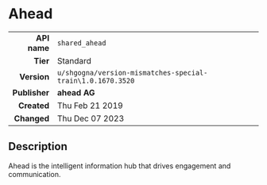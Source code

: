 # Ahead
| | |
|-:|-|
|**API name**|`shared_ahead`|
|**Tier**|Standard|
|**Version**|`u/shgogna/version-mismatches-special-train\1.0.1670.3520`|
|**Publisher**|**ahead AG**|
|**Created**|Thu Feb 21 2019|
|**Changed**|Thu Dec 07 2023|

## Description
Ahead is the intelligent information hub that drives engagement and communication.​
